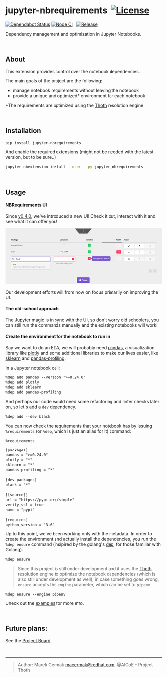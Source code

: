 # jupyter-nbrequirements &nbsp;[![License](https://img.shields.io/github/license/mashape/apistatus.svg?label=License)](https://github.com/CermakM/jupyter-nbrequirements/blob/master/LICENSE)

[![Dependabot Status](https://api.dependabot.com/badges/status?host=github&repo=CermakM/jupyter-nbrequirements)](https://dependabot.com)
[![Node CI](https://github.com/cermakm/jupyter-nbrequirements/workflows/Node%20CI/badge.svg)](https://github.com/cermakm/jupyter-nbrequirements/actions) &nbsp;
[![Release](https://img.shields.io/github/v/tag/cermakm/jupyter-nbrequirements.svg?sort=semver&label=Release)](https://github.com/CermakM/jupyter-nbrequirements/releases/latest)



Dependency management and optimization in Jupyter Notebooks.

<br>

## About

This extension provides control over the notebook dependencies.

The main goals of the project are the following:

  - manage notebook requirements without leaving the notebook
  - provide a unique and optimized* environment for each notebook

*The requirements are optimized using the [Thoth] resolution engine

<br>

## Installation

```bash
pip install jupyter-nbrequirements
```

And enable the required extensions (might not be needed with the latest version, but to be sure..)

```bash
jupyter nbextension install --user --py jupyter_nbrequirements
```

<br>

## Usage

#### NBRequirements UI

Since [v0.4.0](https://github.com/CermakM/jupyter-nbrequirements/releases/tag/v0.4.0), we've introduced a new UI! Check it out, interact with it and see what it can offer you!

<div style="text-align:center">
<img alt="NBRequirements UI" src="https://raw.githubusercontent.com/CermakM/jupyter-nbrequirements/master/assets/ui.png">
</div>

Our development efforts will from now on focus primarily on improving the UI.

#### The old-school approach

The Jupyter magic is in sync with the UI, so don't worry old schoolers, you can still run the commands manually and the existing notebooks will work!

#### Create the environment for the notebook to run in

Say we want to do an EDA, we will probably need [pandas](https://pandas.pydata.org), a visualization library like [plotly](https://plot.ly) and some additional libraries to make our lives easier, like [sklearn](https://scikit-learn.org/stable/) and [pandas-profiling](https://github.com/pandas-profiling/pandas-profiling).

In a Jupyter notebook cell:

```
%dep add pandas --version ">=0.24.0"
%dep add plotly
%dep add sklearn
%dep add pandas-profiling
```

And perhaps our code would need some refactoring and linter checks later on, so let's add a `dev` dependency.

```
%dep add --dev black
```

You can now check the requirements that your notebook has by issuing `%requirements` (or `%dep`, which is just an alias for it) command:

```
%requirements
```
```
[packages]
pandas = ">=0.24.0"
plotly = "*"
sklearn = "*"
pandas-profiling = "*"

[dev-packages]
black = "*"

[[source]]
url = "https://pypi.org/simple"
verify_ssl = true
name = "pypi"

[requires]
python_version = "3.6"
```

Up to this point, we've been working only with the metadata. In order to create the environment and actually install the dependencies, you run the `%dep ensure` command (insipired by the golang's [dep](https://github.com/golang/dep), for those familiar with Golang).

```
%dep ensure
```

> Since this project is still under development and it uses the [Thoth] resolution engine to optimize the notebook dependencies (which is also still under development as well), in case something goes wrong, `ensure` accepts the `engine` parameter, which can be set to `pipenv`

```
%dep ensure --engine pipenv
```

Check out the [examples](/examples/) for more info.

<br>

## Future plans:

See the [Project Board](https://github.com/CermakM/jupyter-nbrequirements/projects).

<br>

---

> Author: Marek Cermak <macermak@redhat.com>, @AICoE - Project Thoth


<!-- References -->

[Thoth]: https://github.com/thoth-station
